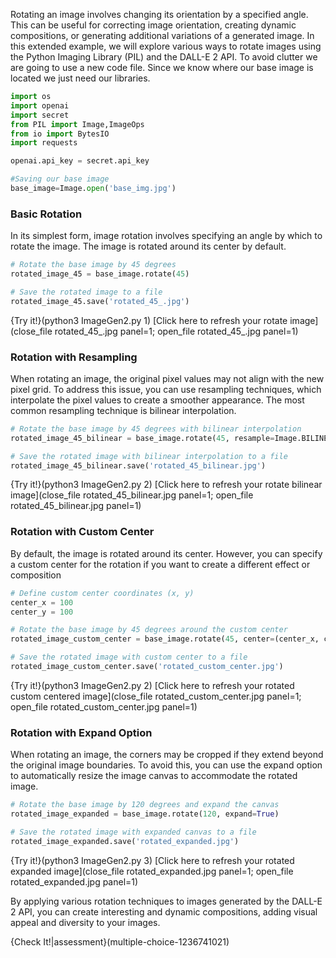 Rotating an image involves changing its orientation by a specified angle. This can be useful for correcting image orientation, creating dynamic compositions, or generating additional variations of a generated image. In this extended example, we will explore various ways to rotate images using the Python Imaging Library (PIL) and the DALL-E 2 API. To avoid clutter we are going to use a new code file. Since we know where our base image is located we just need our libraries.
```python
import os
import openai
import secret
from PIL import Image,ImageOps
from io import BytesIO
import requests

openai.api_key = secret.api_key

#Saving our base image
base_image=Image.open('base_img.jpg')
```


### Basic Rotation

In its simplest form, image rotation involves specifying an angle by which to rotate the image. The image is rotated around its center by default.
```python
# Rotate the base image by 45 degrees
rotated_image_45 = base_image.rotate(45)

# Save the rotated image to a file
rotated_image_45.save('rotated_45_.jpg')
```

{Try it!}(python3 ImageGen2.py 1)
[Click here to refresh your rotate image](close_file rotated_45_.jpg panel=1; open_file rotated_45_.jpg panel=1) 

### Rotation with Resampling

When rotating an image, the original pixel values may not align with the new pixel grid. To address this issue, you can use resampling techniques, which interpolate the pixel values to create a smoother appearance. The most common resampling technique is bilinear interpolation.
```python
# Rotate the base image by 45 degrees with bilinear interpolation
rotated_image_45_bilinear = base_image.rotate(45, resample=Image.BILINEAR)

# Save the rotated image with bilinear interpolation to a file
rotated_image_45_bilinear.save('rotated_45_bilinear.jpg')
```
{Try it!}(python3 ImageGen2.py 2)
[Click here to refresh your rotate bilinear image](close_file rotated_45_bilinear.jpg panel=1; open_file rotated_45_bilinear.jpg panel=1) 

### Rotation with Custom Center


By default, the image is rotated around its center. However, you can specify a custom center for the rotation if you want to create a different effect or composition

```python
# Define custom center coordinates (x, y)
center_x = 100
center_y = 100

# Rotate the base image by 45 degrees around the custom center
rotated_image_custom_center = base_image.rotate(45, center=(center_x, center_y))

# Save the rotated image with custom center to a file
rotated_image_custom_center.save('rotated_custom_center.jpg')
```
{Try it!}(python3 ImageGen2.py 2)
[Click here to refresh your rotated custom centered image](close_file rotated_custom_center.jpg panel=1; open_file rotated_custom_center.jpg panel=1) 


### Rotation with Expand Option

When rotating an image, the corners may be cropped if they extend beyond the original image boundaries. To avoid this, you can use the expand option to automatically resize the image canvas to accommodate the rotated image.

```python
# Rotate the base image by 120 degrees and expand the canvas
rotated_image_expanded = base_image.rotate(120, expand=True)

# Save the rotated image with expanded canvas to a file
rotated_image_expanded.save('rotated_expanded.jpg')
```
{Try it!}(python3 ImageGen2.py 3)
[Click here to refresh your rotated expanded image](close_file rotated_expanded.jpg panel=1; open_file rotated_expanded.jpg panel=1)

By applying various rotation techniques to images generated by the DALL-E 2 API, you can create interesting and dynamic compositions, adding visual appeal and diversity to your images.


{Check It!|assessment}(multiple-choice-1236741021)


